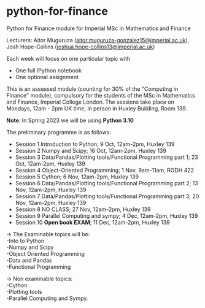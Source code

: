 # python-for-finance
Python for Finance module for Imperial MSc in Mathematics and Finance

Lecturers: Aitor Muguruza (aitor.muguruza-gonzalez15@imperial.ac.uk), Josh Hope-Collins (joshua.hope-collins13@imperial.ac.uk)

Each week will focus on one particular topic with
 - One full IPython notebook
 - One optional assignment
 
This is an assessed module (counting for 30% of the "Computing in Finance" module), compulsory for the students of the MSc in Mathematics and Finance, Imperial College London.
The sessions take place on Mondays, 12am - 2pm UK time, in person in Huxley Building, Room 139.

**Note**: In Spring 2023 we will be using **Python 3.10**

 The preliminary programme is as follows:
 
- Session 1	Introduction to Python;	9 Oct,	12am-2pm,	Huxley 139 
- Session 2	Numpy and Scipy;	16 Oct,	12am-2pm,	Huxley 139
- Session 3 Data/Pandas/Plotting tools/Functional Programming part 1;	23 Oct,	12am-2pm,	Huxley 139
- Session 4	Object-Oriented Programming;	1 Nov,	9am-11am,	 RODH 422
- Session 5	Cython;	6 Nov,	12am-2pm,	Huxley 139
- Session 6	Data/Pandas/Plotting tools/Functional Programming part 2;	13 Nov,	12am-2pm,	Huxley 139
- Session 7	Data/Pandas/Plotting tools/Functional Programming part 3;	20 Nov,	12am-2pm,	Huxley 139
- Session 8 NO CLASS;   27 Nov,	12am-2pm,	Huxley 139
- Session 9	Parallel Computing and sympy;	4 Dec,	12am-2pm,	Huxley 139
- Session 10	**Open book EXAM**;	11 Dec,	12am-2pm,	Huxley 139

&rarr; The Examinable topics will be:\
-Into to Python\
-Numpy and Scipy \
-Object Oriented Programming\
-Data and Pandas\
-Functional Programming

&rarr; Non examinable topics:\
-Cython \
-Plotting tools \
-Parallel Computing and Sympy. 